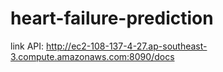 # heart-failure-prediction
link API: http://ec2-108-137-4-27.ap-southeast-3.compute.amazonaws.com:8090/docs

